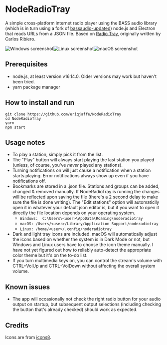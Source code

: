 # NodeRadioTray

A simple cross-platform internet radio player using the BASS audio library (which is in turn using a fork of [bassaudio-updated](https://www.npmjs.com/package/bassaudio-updated)) node.js and Electron that reads URLs from a JSON file.  Based on [Radio Tray](https://github.com/lubosz/radiotray), originally written by Carlos Ribiero.

![Windows screenshot](https://i.imgur.com/HNKCfwm.png)![Linux screenshot](https://i.imgur.com/W9jLwMM.png)![macOS screenshot](https://i.imgur.com/1bYZex8.png)

## Prerequisites
- node.js, at least version v16.14.0.  Older versions may work but haven't been tried.
- yarn package manager

## How to install and run

```
git clone https://github.com/eriqjaffe/NodeRadioTray
cd NodeRadioTray
yarn
npm start
```

## Usage notes

- To play a station, simply pick it from the list.
- The "Play" button will always start playing the last station you played (unless, of course, you've *never* played any stations).
- Turning notifications on will just cause a notification when a station starts playing.  Error notifications always show up even if you have notifications off.
- Bookmarks are stored in a .json file.  Stations and groups can be added, changed & removed manually.  If NodeRadioTray is running the changes will be reflected upon saving the file (there's a 2 second delay to make sure the file is done writing).  The "Edit stations" option will automaticlly open it in whatever your default json editor is, but if you want to open it directly the file location depends on your operating system.
  - ```Windows:  C:\Users\<user>\AppData\Roaming\noderadiotray```
  - ```macOS: /Users/<user>/Library/Application Support/noderadiotray```
  - ```Linux: /home/<user>/.config/noderadiotray```
- Dark and light tray icons are included.  macOS will automatically adjust the icons based on whether the system is in Dark Mode or not, but Windows and Linux users have to choose the icon theme manually. I have not yet figured out how to reliably auto-detect the appropriate color theme but it's on the to-do list.
- If you turn multimedia keys on, you can control the stream's volume with CTRL+VolUp and CTRL+VolDown without affecting the overall system volume.

## Known issues
- The app will occasionally not check the right radio button for your audio output on startup, but subsequent output selections (including checking the button that's already checked) should work as expected.

## Credits

Icons are from [icons8](https://icons8.com/).
